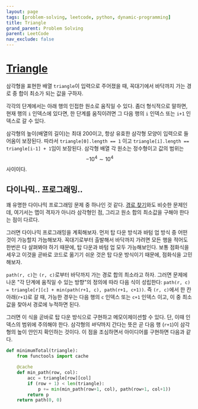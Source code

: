 ```yaml
---
layout: page
tags: [problem-solving, leetcode, python, dynamic-programming]
title: Triangle
grand_parent: Problem Solving
parent: LeetCode
nav_exclude: false
---
```


# [Triangle](https://leetcode.com/problems/triangle/)

 삼각형을 표현한 배열 `triangle`이 입력으로 주어졌을 때, 꼭대기에서
 바닥까지 가는 경로 중 합이 최소가 되는 값을 구하자.

 각각의 단계에서는 아래 행의 인접한 원소로 움직일 수 있다. 좀더
 형식적으로 말하면, 현재 행의 `i` 인덱스에 있다면, 한 단계를
 움직이려면 그 다음 행의 `i` 인덱스 또는 `i+1` 인덱스로 갈 수 있다.

 삼각형의 높이(배열의 길이)는 최대 200이고, 항상 유효한 삼각형 모양이
 입력으로 들어옴이 보장된다. 따라서 `triangle[0].length == 1` 이고
 `triangle[i].length == triangle[i-1] + 1`임이 보장된다. 삼각형 배열
 각 원소는 정수형이고 값의 범위는 $$ -10^4 \sim 10^4 $$ 사이이다.

## 다이나믹.. 프로그래밍..

 꽤 유명한 다이나믹 프로그래밍 문제 중 하나인 것 같다. [경로
 찾기](../unique-paths)와도 비슷한 문제인데, 여기서는 맵이 격자가
 아니라 삼각형인 점, 그리고 원소 합의 최소값을 구해야 한다는 점이
 다르다.

 그러면 다이나믹 프로그래밍을 계획해보자. 먼저 탑 다운 방식과 바텀 업
 방식 중 어떤 것이 가능할지 가늠해보자. 꼭대기로부터 출발해서 바닥까지
 가려면 모든 행을 적어도 한번은 다 살펴봐야 하기 때문에, 탑 다운과
 바텀 업 모두 가능해보인다. 보통 점화식을 세우고 이것을 곧바로 코드로
 옮기기 쉬운 것은 탑 다운 방식이기 때문에, 점화식을 고민해보자.

 `path(r, c)`는 `(r, c)`로부터 바닥까지 가는 경로 합의 최소라고
 하자. 그러면 문제에 나온 "각 단계에 움직일 수 있는 방향"의 정의에
 따라 다음 식이 성립한다: `path(r, c) = triangle[r][c] + min(path(r+1,
 c), path(r+1, c+1))`. 즉 `(r, c)`에서 한 칸 아래(`r+1`)로 갈 때,
 가능한 경우는 다음 행의 `c` 인덱스 또는 `c+1` 인덱스 이고, 이 중 최소
 값을 찾아서 경로에 누적하면 된다.

 그러면 이 식을 곧바로 탑 다운 방식으로 구현하고 메모이제이션할 수
 있다. 단, 이때 인덱스의 범위에 주의해야 한다. 삼각형의 *바닥*까지
 간다는 뜻은 곧 다음 행 (`r+1`)이 삼각형의 높이 안인지 확인하는
 것이다. 이 점을 조심하면서 아이디어를 구현하면 다음과 같다.

```python
def minimumTotal(triangle):
    from functools import cache

    @cache
    def min_path(row, col):
        acc = triangle[row][col]
        if (row + 1) < len(triangle):
            p += min(min_path(row+1, col), path(row+1, col+1))
        return p
    return path(0, 0)
```
